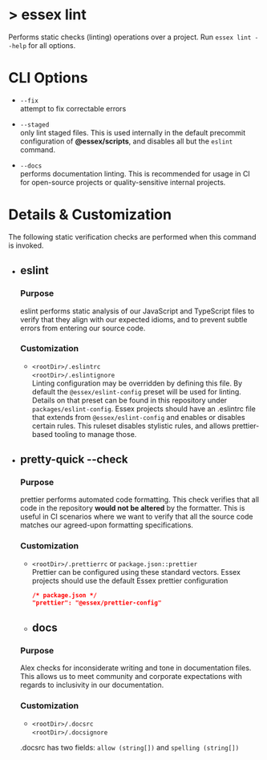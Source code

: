 # > essex lint

Performs static checks (linting) operations over a project. Run `essex lint --help` for all options.

# CLI Options

- `--fix`<br/> attempt to fix correctable errors

- `--staged`<br/> only lint staged files. This is used internally in the default precommit configuration of **@essex/scripts**, and disables all but the `eslint` command.

- `--docs`<br/> performs documentation linting. This is recommended for usage in CI for open-source projects or quality-sensitive internal projects.

# Details & Customization

The following static verification checks are performed when this command is invoked.

- ## eslint

  ### Purpose

  eslint performs static analysis of our JavaScript and TypeScript files to verify that they align with our expected idioms, and to prevent subtle errors from entering our source code.

  ### Customization

  - `<rootDir>/.eslintrc`<br/>
    `<rootDir>/.eslintignore`<br/>
    Linting configuration may be overridden by defining this file. By default the `@essex/eslint-config` preset will be used for linting. Details on that preset can be found in this repository under `packages/eslint-config`. Essex projects should have an .eslintrc file that extends from `@essex/eslint-config` and enables or disables certain rules. This ruleset disables stylistic rules, and allows prettier-based tooling to manage those.

- ## pretty-quick --check

  ### Purpose

  prettier performs automated code formatting. This check verifies that all code in the repository **would not be altered** by the formatter. This is useful in CI scenarios where we want to verify that all the source code matches our agreed-upon formatting specifications.

  ### Customization

  - `<rootDir>/.prettierrc` or `package.json::prettier`<br/>
    Prettier can be configured using these standard vectors. Essex projects should use the default Essex prettier configuration

    ```json
    /* package.json */
    "prettier": "@essex/prettier-config"
    ```

  - ## docs

  ### Purpose

  Alex checks for inconsiderate writing and tone in documentation files. This allows us to meet community and corporate expectations with regards to inclusivity in our documentation.

  ### Customization

  - `<rootDir>/.docsrc`<br/>
    `<rootDir>/.docsignore`<br/>

  .docsrc has two fields: `allow (string[])` and `spelling (string[])`
